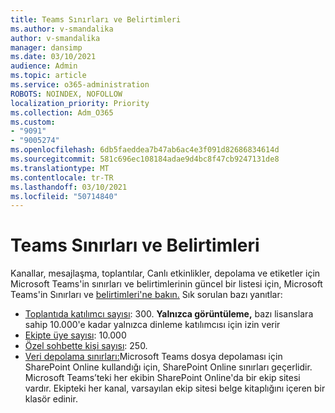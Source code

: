 ```yaml
---
title: Teams Sınırları ve Belirtimleri
ms.author: v-smandalika
author: v-smandalika
manager: dansimp
ms.date: 03/10/2021
audience: Admin
ms.topic: article
ms.service: o365-administration
ROBOTS: NOINDEX, NOFOLLOW
localization_priority: Priority
ms.collection: Adm_O365
ms.custom:
- "9091"
- "9005274"
ms.openlocfilehash: 6db5faeddea7b47ab6ac4e3f091d82686834614d
ms.sourcegitcommit: 581c696ec108184adae9d4bc8f47cb9247131de8
ms.translationtype: MT
ms.contentlocale: tr-TR
ms.lasthandoff: 03/10/2021
ms.locfileid: "50714840"
---
```

# <a name="teams-limits-and-specifications"></a>Teams Sınırları ve Belirtimleri

Kanallar, mesajlaşma, toplantılar, Canlı etkinlikler, depolama ve etiketler için Microsoft Teams'in sınırları ve belirtimlerinin güncel bir listesi için, Microsoft Teams'in Sınırları ve [belirtimleri'ne bakın.](https://docs.microsoft.com/microsoftteams/limits-specifications-teams) Sık sorulan bazı yanıtlar:

- [Toplantıda katılımcı sayısı](https://docs.microsoft.com/microsoftteams/limits-specifications-teams#meetings-and-calls): 300. **Yalnızca görüntüleme,** bazı lisanslara sahip 10.000'e kadar yalnızca dinleme katılımcısı için izin verir
- [Ekipte üye sayısı](https://docs.microsoft.com/microsoftteams/limits-specifications-teams#teams-and-channels): 10.000
- [Özel sohbette kişi sayısı](https://docs.microsoft.com/microsoftteams/limits-specifications-teams#chat): 250. 
- [Veri depolama sınırları:](https://docs.microsoft.com/microsoftteams/limits-specifications-teams#storage)Microsoft Teams dosya depolaması için SharePoint Online kullandığı için, SharePoint Online sınırları geçerlidir. Microsoft Teams’teki her ekibin SharePoint Online'da bir ekip sitesi vardır. Ekipteki her kanal, varsayılan ekip sitesi belge kitaplığını içeren bir klasör edinir.

